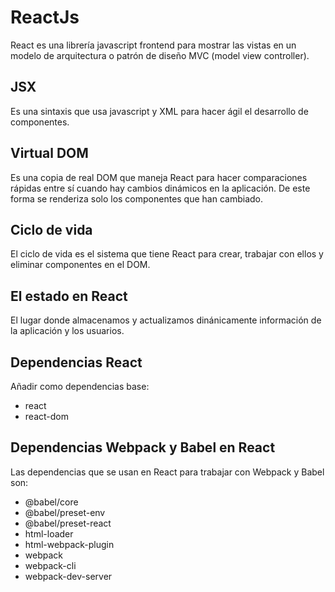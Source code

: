 # ReactJs

React es una librería javascript frontend para mostrar las vistas en un modelo de arquitectura o patrón de diseño MVC (model view controller).

## JSX

Es una sintaxis que usa javascript y XML para hacer ágil el desarrollo de componentes.

## Virtual DOM

Es una copia de real DOM que maneja React para hacer comparaciones rápidas entre sí cuando hay cambios dinámicos en la aplicación. De este forma se renderiza solo los componentes que han cambiado.

## Ciclo de vida

El ciclo de vida es el sistema que tiene React para crear, trabajar con ellos y eliminar componentes en el DOM.

## El estado en React

El lugar donde almacenamos y actualizamos dinánicamente información de la aplicación y los usuarios.

## Dependencias React
Añadir como dependencias base:
- react
- react-dom

## Dependencias Webpack y Babel en React
Las dependencias que se usan en React para trabajar con Webpack y Babel son:
- @babel/core
- @babel/preset-env
- @babel/preset-react
- html-loader
- html-webpack-plugin
- webpack
- webpack-cli
- webpack-dev-server